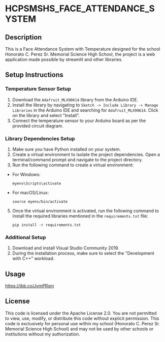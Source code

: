 # HCPSMSHS_FACE_ATTENDANCE_SYSTEM

## Description
This is a Face Attendance System with Temperature designed for the school Honorato C. Perez Sr. Memorial Science High School, the project is a web application made possible by streamlit and other libraries.

## Setup Instructions

### Temperature Sensor Setup
1. Download the `Adafruit_MLX90614` library from the Arduino IDE.
2. Install the library by navigating to `Sketch -> Include Library -> Manage Libraries` in the Arduino IDE and searching for `Adafruit_MLX90614`. Click on the library and select "Install".
3. Connect the temperature sensor to your Arduino board as per the provided circuit diagram.

### Library Dependencies Setup
1. Make sure you have Python installed on your system.
2. Create a virtual environment to isolate the project dependencies. Open a terminal/command prompt and navigate to the project directory.
3. Run the following command to create a virtual environment:

- For Windows:
  ```
  myenv\Scripts\activate
  ```
- For macOS/Linux:
  ```
  source myenv/bin/activate
  ```
5. Once the virtual environment is activated, run the following command to install the required libraries mentioned in the `requirements.txt` file:
   ```
   pip install -r requirements.txt

### Additional Setup
1. Download and install Visual Studio Community 2019.
2. During the installation process, make sure to select the "Development with C++" workload.

## Usage
https://ibb.co/JvmPRsm

## License
This code is licensed under the Apache License 2.0. You are not permitted to view, use, modify, or distribute this code without explicit permission. This code is exclusively for personal use within my school (Honorato C. Perez Sr. Memorial Science High School) and may not be used by other schools or institutions without my authorization.
